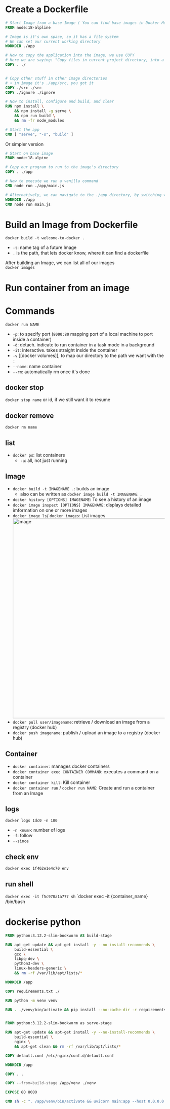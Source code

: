 # Create a Dockerfile
```Dockerfile
# Start Image from a base Image ( You can find base images in Docker Hub)
FROM node:18-alpline

# Image is it's own space, so it has a file system
# We can set our current working directory
WORKDIR ./app

# Now to copy the application into the image, we use COPY
# Here we are saying: "Copy files in current project directory, into a certain directory in that image
COPY . ./


# Copy other stuff in other image directories
# ⬇️ in image it's ./app/src, you got it
COPY ./src ./src 
COPY ./ignore ./ignore

# Now to install, configure and build, and clear
RUN npm install \
    && npm install -g serve \
    && npm run build \
    && rm -fr node_modules

# Start the app
CMD [ "serve", "-s", "build" ]

```

Or simpler version

```Dockerfile
# Start on base image
FROM node:18-alpine

# Copy our program to run to the image's directory
COPY . ./app

# Now to execute we run a vanilla command
CMD node run ./app/main.js

# Alternatively, we can navigate to the ./app directory, by switching working directory (like cd (current working directory)
WORKDIR ./app
CMD node run main.js
```

# Build an Image from Dockerfile
`docker build -t welcome-to-docker .`
- `-t`: name tag of a future Image
- `.` is the path, that lets docker know, where it can find a dockerfile

After building an Image, we can list all of our images  
`docker images`


# Run container from an image


# Commands

`docker run NAME`
- `-p`: to specify port (`8000:80` mapping port of a local machine to port inside a container)
- `-d`: detach. indicate to run container in a task mode in a background
- `-it`: interactive. takes straight inside the container
- `-v` [[docker volumes]], to map our directory to the path we want with the `:`
- `--name`: name container
- `--rm`: automatically rm once it's done


## docker stop
`docker stop name` or id, if we still want it to resume

## docker remove
`docker rm name`

## list
- `docker ps`: list containers
	- `-a`: all, not just running

## Image
- `docker build -t IMAGENAME .`: builds an image
  - also can be written as `docker image build -t IMAGENAME .`
- `docker history [OPTIONS] IMAGENAME`: To see a history of an image
- `docker image inspect [OPTIONS] IMAGENAME`: displays detailed imformation on one or more images
- `docker image ls`/ `docker images`: List images
  <img width="631" alt="image" src="https://github.com/KidPudel/backend-notes/assets/63263301/a04f2b7e-ada6-4d6a-94f1-159a5e29bc43">
- `docker pull user/imagename`: retrieve / download an image from a registry (docker hub)
- `docker push imagename`: publish / upload an image to a registry (docker hub)

## Container
- `docker container`: manages docker containers
- `docker container exec CONTAINER COMMAND`: executes a command on a container
- `docker container kill`: Kill container
- `docker container run` / `docker run NAME`: Create and run a container from an Image


## logs
`docker logs 1dc0 -n 100`
- `-n <num>`: number of logs 
- `-f`: follow
- `--since`


## check env
`docker exec 1f462e1e4c70 env`


## run shell
`docker exec -it f5c970a1a777 sh`
`docker exec -it {container_name} /bin/bash
    

# dockerise python
```Dockerfile
FROM python:3.12.2-slim-bookworm AS build-stage

RUN apt-get update && apt-get install -y --no-install-recommends \
    build-essential \
    gcc \
    libpq-dev \
    python3-dev \
    linux-headers-generic \
    && rm -rf /var/lib/apt/lists/*

WORKDIR /app

COPY requirements.txt ./

RUN python -m venv venv

RUN . ./venv/bin/activate && pip install --no-cache-dir -r requirements.txt


FROM python:3.12.2-slim-bookworm as serve-stage

RUN apt-get update && apt-get install -y --no-install-recommends \
    build-essential \
    nginx \
    && apt-get clean && rm -rf /var/lib/apt/lists/*

COPY default.conf /etc/nginx/conf.d/default.conf

WORKDIR /app

COPY . .

COPY --from=build-stage /app/venv ./venv

EXPOSE 80 8000

CMD sh -c ". /app/venv/bin/activate && uvicorn main:app --host 0.0.0.0 --port 8000 & nginx -g 'daemon off;'"

```